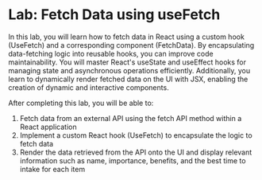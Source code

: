 # Lab: Fetch Data using useFetch

In this lab, you will learn how to fetch data in React using a custom hook (UseFetch) and a corresponding component (FetchData). By encapsulating data-fetching logic into reusable hooks, you can improve code maintainability. You will master React's useState and useEffect hooks for managing state and asynchronous operations efficiently. Additionally, you learn to dynamically render fetched data on the UI with JSX, enabling the creation of dynamic and interactive components.

After completing this lab, you will be able to:

1. Fetch data from an external API using the fetch API method within a React application
2. Implement a custom React hook (UseFetch) to encapsulate the logic to fetch data
3. Render the data retrieved from the API onto the UI and display relevant information such as name, importance, benefits, and the best time to intake for each item
